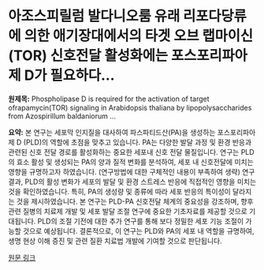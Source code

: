 # 아조스피릴럼 발다니오룸 유래 리포다당류에 의한 애기장대에서의 타겟 오브 랩마이신(TOR) 신호전달 활성화에는 포스포리파아제 D가 필요하다…

**원제목:** Phospholipase D is required for the activation of target ofrapamycin(TOR) signaling in Arabidopsis thaliana by lipopolysaccharides from Azospirillum baldaniorum …

**요약:** 본 연구는 세포막 인지질을 대사하여 파스파티드산(PA)을 생성하는 포스포리파아제 D (PLD)의 역할에 초점을 맞추고 있습니다. PA는 다양한 발달 과정 및 환경 반응과 관련된 신호 전달 경로를 활성화하는 중요한 세포내 신호 전달 물질입니다.  연구는 PLD의 효소 활성 및 생성되는 PA의 양과 질적 변화를 분석하여,  세포 내 신호전달에 미치는 영향을 규명하고자 하였습니다.  (연구방법에 대한 구체적인 내용이 부족하여 생략)  연구 결과, PLD의 활성 변화가 세포의 발달 및 환경 스트레스 반응에 직접적인 영향을 미치는 것을 확인하였습니다.  특히, PA의 생성량 및 종류에 따라 세포 반응의 특이성이 달라지는 것을 제시하였습니다.  본 연구는 PLD-PA 신호전달 체계의 중요성을 강조하며,  향후 관련 질병의 치료제 개발 및 세포 발달 조절 연구에 중요한 기초자료를 제공할 것으로 기대됩니다.  PLD의 조절 기전에 대한 추가 연구를 통해 보다 정밀한 세포 기능 조절이 가능할 것으로 예상됩니다.  결론적으로, 이 연구는 PLD와 PA의 세포 내 역할을 규명하여,  생명 현상 이해 증진 및 관련 질환 치료법 개발에 기여할 것으로 판단됩니다.

[원문 링크](https://www.sciencedirect.com/science/article/pii/S0168945225002717)
